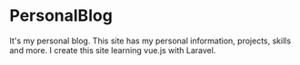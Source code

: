 # PersonalBlog
It's my personal blog. This site has my personal information, projects, skills and more. I create this site learning vue.js with Laravel.
